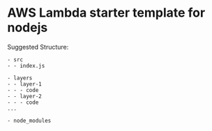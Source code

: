 # AWS Lambda starter template for nodejs

Suggested Structure:
```
- src
- - index.js

- layers
- - layer-1
- - - code
- - layer-2
- - - code
...

- node_modules
```
